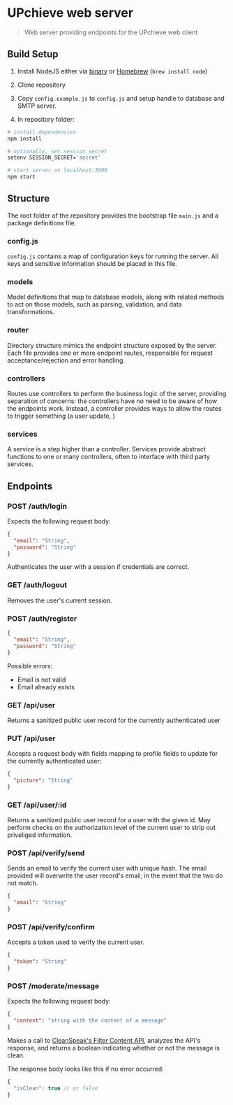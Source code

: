 # UPchieve web server

> Web server providing endpoints for the UPchieve web client

## Build Setup

1. Install NodeJS either via [binary](https://nodejs.org/en/) or [Homebrew](http://brew.sh) (`brew install node`)

2. Clone repository

3. Copy `config.example.js` to `config.js` and setup handle to database and SMTP server.

4. In repository folder:

``` bash
# install dependencies
npm install

# optionally, set session secret
setenv SESSION_SECRET='secret'

# start server on localhost:3000
npm start
```

## Structure

The root folder of the repository provides the bootstrap file `main.js` and a package definitions file.

### config.js

`config.js` contains a map of configuration keys for running the server. All keys and sensitive information should be placed in this file.

### models

Model definitions that map to database models, along with related methods to act on those models, such as parsing, validation, and data transformations.

### router

Directory structure mimics the endpoint structure exposed by the server. Each file provides one or more endpoint routes, responsible for request acceptance/rejection and error handling.

### controllers

Routes use controllers to perform the business logic of the server, providing separation of concerns: the controllers have no need to be aware of how the endpoints work. Instead, a controller provides ways to allow the routes to trigger something (a user update, )

### services

A service is a step higher than a controller. Services provide abstract functions to one or many controllers, often to interface with third party services.

## Endpoints

### POST /auth/login

Expects the following request body:

```json
{
  "email": "String",
  "password": "String"
}
```

Authenticates the user with a session if credentials are correct.

### GET /auth/logout

Removes the user's current session.

### POST /auth/register

```json
{
  "email": "String",
  "password": "String"
}
```

Possible errors:
- Email is not valid
- Email already exists

### GET /api/user

Returns a sanitized public user record for the currently authenticated user

### PUT /api/user

Accepts a request body with fields mapping to profile fields to update for the currently authenticated user:

```json
{
  "picture": "String"
}
```

### GET /api/user/:id

Returns a sanitized public user record for a user with the given id. May perform checks on the authorization level of the current user to strip out priveliged information.

### POST /api/verify/send

Sends an email to verify the current user with unique hash. The email provided will overwrite the user record's email, in the event that the two do not match.

```json
{
  "email": "String"
}
```

### POST /api/verify/confirm

Accepts a token used to verify the current user.

```json
{
  "token": "String"
}
```

### POST /moderate/message

Expects the following request body:
```json
{
  "content": "string with the content of a message"
}
```

Makes a call to [CleanSpeak's Filter Content API](https://www.inversoft.com/docs/cleanspeak/3.x/tech/tutorials/filtering-content#using-the-filter-content-api), analyzes the API's response, and returns a boolean indicating whether or not the message is clean.

The response body looks like this if no error occurred:

```javascript
{
  "isClean": true // or false
}
```
